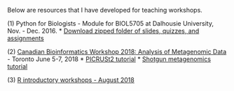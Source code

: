 Below are resources that I have developed for teaching workshops.

(1) Python for Biologists - Module for BIOL5705 at Dalhousie University, Nov. - Dec. 2016.
	* [Download zipped folder of slides, quizzes, and assignments](python_for_biologists_2016.zip)

(2) [Canadian Bioinformatics Workshop 2018: Analysis of Metagenomic Data](https://github.com/bioinformaticsdotca/Metagenomics_2018/blob/master/main_metagenomics.md) - Toronto June 5-7, 2018
	* [PICRUSt2 tutorial](https://github.com/LangilleLab/microbiome_helper/wiki/CBW-2018-PICRUSt2-Tutorial)
	* [Shotgun metagenomics tutorial](https://github.com/LangilleLab/microbiome_helper/wiki/CBW-2018-Metagenomic-Taxonomic-and-Functional-Composition-Tutorial)

(3) [R introductory workshops - August 2018](R_workshops/R_workshops.md)
